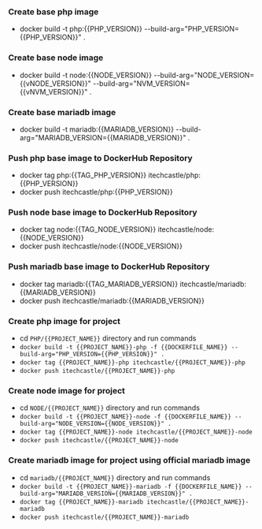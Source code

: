 ### Create base php image
- docker build -t php:{{PHP_VERSION}} --build-arg="PHP_VERSION={{PHP_VERSION}}" .

### Create base node image
- docker build -t node:{{NODE_VERSION}} --build-arg="NODE_VERSION={{vNODE_VERSION}}" --build-arg="NVM_VERSION={{vNVM_VERSION}}" .

### Create base mariadb image
- docker build -t mariadb:{{MARIADB_VERSION}} --build-arg="MARIADB_VERSION={{MARIADB_VERSION}}" .

### Push php base image to DockerHub Repository
- docker tag php:{{TAG_PHP_VERSION}} itechcastle/php:{{PHP_VERSION}}
- docker push itechcastle/php:{{PHP_VERSION}}

### Push node base image to DockerHub Repository
- docker tag node:{{TAG_NODE_VERSION}} itechcastle/node:{{NODE_VERSION}}
- docker push itechcastle/node:{{NODE_VERSION}}

### Push mariadb base image to DockerHub Repository
- docker tag mariadb:{{TAG_MARIADB_VERSION}} itechcastle/mariadb:{{MARIADB_VERSION}}
- docker push itechcastle/mariadb:{{MARIADB_VERSION}}

### Create php image for project 
- cd ```PHP/{{PROJECT_NAME}}``` directory and run commands
- ```docker build -t {{PROJECT_NAME}}-php -f {{DOCKERFILE_NAME}} --build-arg="PHP_VERSION={{PHP_VERSION}}" .```
- ```docker tag {{PROJECT_NAME}}-php itechcastle/{{PROJECT_NAME}}-php```
- ```docker push itechcastle/{{PROJECT_NAME}}-php```

### Create node image for project
- cd ```NODE/{{PROJECT_NAME}}``` directory and run commands
- ```docker build -t {{PROJECT_NAME}}-node -f {{DOCKERFILE_NAME}} --build-arg="NODE_VERSION={{NODE_VERSION}}" .```
- ```docker tag {{PROJECT_NAME}}-node itechcastle/{{PROJECT_NAME}}-node```
- ```docker push itechcastle/{{PROJECT_NAME}}-node```

### Create mariadb image for project using official mariadb image
- cd ```mariadb/{{PROJECT_NAME}}``` directory and run commands
- ```docker build -t {{PROJECT_NAME}}-mariadb -f {{DOCKERFILE_NAME}} --build-arg="MARIADB_VERSION={{MARIADB_VERSION}}" .```
- ```docker tag {{PROJECT_NAME}}-mariadb itechcastle/{{PROJECT_NAME}}-mariadb```
- ```docker push itechcastle/{{PROJECT_NAME}}-mariadb```